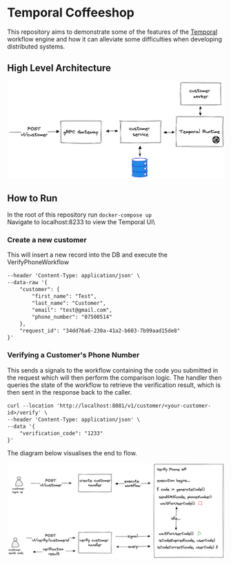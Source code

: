 # Temporal Coffeeshop

This repository aims to demonstrate some of the features of the [Temporal](https://temporal.io) workflow engine and how it can alleviate some difficulties when developing distributed systems.

## High Level Architecture

![architecture](images/architecture.png)

## How to Run

In the root of this repository run `docker-compose up`\
Navigate to localhost:8233 to view the Temporal UI\

### Create a new customer

This will insert a new record into the DB and execute the VerifyPhoneWorkflow

```curl --location 'http://localhost:8081/v1/customer' \
--header 'Content-Type: application/json' \
--data-raw '{
    "customer": {
        "first_name": "Test",
        "last_name": "Customer",
        "email": "test@gmail.com",
        "phone_number": "07500514"
    },
    "request_id": "34dd76a6-230a-41a2-b603-7b99aad15de8"
}'
```

### Verifying a Customer's Phone Number

This sends a signals to the workflow containing the code you submitted in the request which will then perform the comparison logic. The handler then queries the state of the workflow to retrieve the verification result, which is then sent in the response back to the caller.

```
curl --location 'http://localhost:8081/v1/customer/<your-customer-id>/verify' \
--header 'Content-Type: application/json' \
--data '{
    "verification_code": "1233"
}'
```

The diagram below visualises the end to flow.

![architecture](images/workflow.png)
